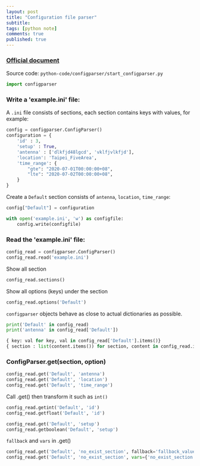 ```yaml
---
layout: post
title: "Configuration file parser"
subtitle: 
tags: [python note]
comments: true
published: true
---
```


### [Official document](https://docs.python.org/3/library/configparser.html)

Source code: `python-code/configparser/start_configparser.py`

```python
import configparser
```

### Write a 'example.ini' file:
A `.ini` file consists of sections, each section contains keys with values, for example:

```python
config = configparser.ConfigParser()
configuration = {
    'id' : 3,
    'setup' : True,
    'antenna' : ['dlkfjd48lgcd', 'vklfjvlkfjd'],
    'location': 'Taipei_FiveArea',
    'time_range': {
        "gte": "2020-07-01T00:00:00+08",
        "lte": "2020-07-02T00:00:00+08",
    }
}
```


Create a `Default` section consists of `antenna`, `location`, `time_range`:

```python
config["Default"] = configuration

with open('example.ini', 'w') as configfile:
    config.write(configfile)
```


### Read the 'example.ini' file:
```python
config_read = configparser.ConfigParser()
config_read.read('example.ini')
```

Show all section
```python
config_read.sections()
```

Show all options (keys) under the section
```python
config_read.options('Default')
```

`configparser` objects behave as close to actual dictionaries as possible.
```python
print('Default' in config_read)
print('antenna' in config_read['Default'])

{ key: val for key, val in config_read['Default'].items()}
{ section : list(content.items()) for section, content in config_read.items()}
```

### ConfigParser.get(section, option)
```python
config_read.get('Default', 'antenna')
config_read.get('Default', 'location')
config_read.get('Default', 'time_range')
```

Call .get() then transform it such as `int()`
```python
config_read.getint('Default', 'id')
config_read.getfloat('Default', 'id')

config_read.get('Default', 'setup')
config_read.getboolean('Default', 'setup')
```

`fallback` and `vars` in .get()
```python
config_read.get('Default', 'no_exist_section', fallback='fallback_value')
config_read.get('Default', 'no_exist_section', vars={'no_exist_section' : 'this_is_default_config'})
```